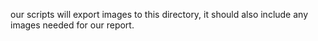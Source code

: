 our scripts will export images to this directory, it should also include any images needed for our report.
